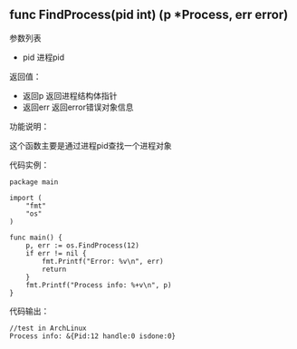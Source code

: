 ## func FindProcess(pid int) (p *Process, err error)

参数列表

- pid 进程pid

返回值：

- 返回p 返回进程结构体指针
- 返回err 返回error错误对象信息

功能说明：

这个函数主要是通过进程pid查找一个进程对象

代码实例：

    package main

    import (
        "fmt"
        "os"
    )

    func main() {
        p, err := os.FindProcess(12)
        if err != nil {
            fmt.Printf("Error: %v\n", err)
            return
        }
        fmt.Printf("Process info: %+v\n", p)
    }

代码输出：

    //test in ArchLinux
    Process info: &{Pid:12 handle:0 isdone:0}
